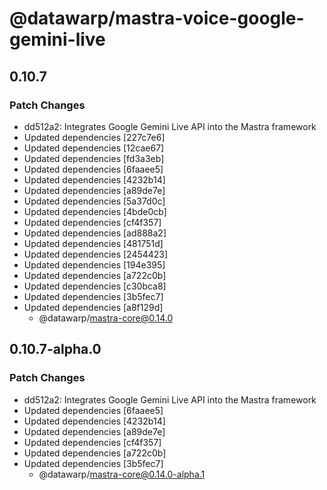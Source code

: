 # @datawarp/mastra-voice-google-gemini-live

## 0.10.7

### Patch Changes

- dd512a2: Integrates Google Gemini Live API into the Mastra framework
- Updated dependencies [227c7e6]
- Updated dependencies [12cae67]
- Updated dependencies [fd3a3eb]
- Updated dependencies [6faaee5]
- Updated dependencies [4232b14]
- Updated dependencies [a89de7e]
- Updated dependencies [5a37d0c]
- Updated dependencies [4bde0cb]
- Updated dependencies [cf4f357]
- Updated dependencies [ad888a2]
- Updated dependencies [481751d]
- Updated dependencies [2454423]
- Updated dependencies [194e395]
- Updated dependencies [a722c0b]
- Updated dependencies [c30bca8]
- Updated dependencies [3b5fec7]
- Updated dependencies [a8f129d]
  - @datawarp/mastra-core@0.14.0

## 0.10.7-alpha.0

### Patch Changes

- dd512a2: Integrates Google Gemini Live API into the Mastra framework
- Updated dependencies [6faaee5]
- Updated dependencies [4232b14]
- Updated dependencies [a89de7e]
- Updated dependencies [cf4f357]
- Updated dependencies [a722c0b]
- Updated dependencies [3b5fec7]
  - @datawarp/mastra-core@0.14.0-alpha.1
